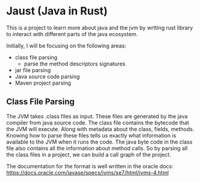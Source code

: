 # Jaust (Java in Rust)


This is a project to learn more about java and the jvm by wrtting rust library to interact
with different parts of the java ecosystem.

Initially, I will be focusing on the following areas:
- class file parsing
    - parse the method descriptors signatures
- jar file parsing
- Java source code parsing
- Maven project parsing


## Class File Parsing

The JVM takes .class files as input. These files are generated by the java compiler from java source code. The class file contains the bytecode that the JVM will execute. Along
with metadata about the class, fields, methods. Knowing how to parse these files tells us
exactly what information is available to the JVM when it runs the code. The java
byte code in the class file also contains all the information about method calls. So by parsing all the class files in a project, we can build a call graph of the project.

The documentation for the format is well written in the oracle docs:
https://docs.oracle.com/javase/specs/jvms/se7/html/jvms-4.html
